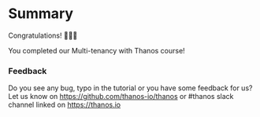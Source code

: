 # Summary

Congratulations! 🎉🎉🎉

You completed our Multi-tenancy with Thanos course!

### Feedback

Do you see any bug, typo in the tutorial or you have some feedback for us?
Let us know on https://github.com/thanos-io/thanos or #thanos slack channel linked on https://thanos.io
